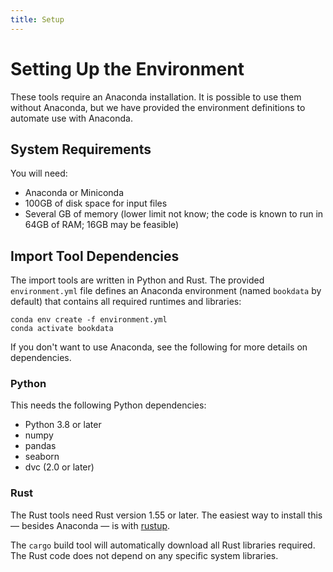 ```yaml
---
title: Setup
---
```


# Setting Up the Environment

These tools require an Anaconda installation.  It is possible to use them without Anaconda, but we have provided
the environment definitions to automate use with Anaconda.

## System Requirements

You will need:

- Anaconda or Miniconda
- 100GB of disk space for input files
- Several GB of memory (lower limit not know; the code is known to run in 64GB of RAM; 16GB may be feasible)

## Import Tool Dependencies

The import tools are written in Python and Rust.  The provided `environment.yml` file defines an
Anaconda environment (named `bookdata` by default) that contains all required runtimes and
libraries:

    conda env create -f environment.yml
    conda activate bookdata

If you don't want to use Anaconda, see the following for more details on dependencies.

### Python

This needs the following Python dependencies:

- Python 3.8 or later
- numpy
- pandas
- seaborn
- dvc (2.0 or later)

### Rust

The Rust tools need Rust version 1.55 or later.  The easiest way to install this — besides Anaconda — is with
[rustup](https://www.rust-lang.org/learn/get-started).

The `cargo` build tool will automatically download all Rust libraries required.  The Rust code does not depend on any specific system libraries.
